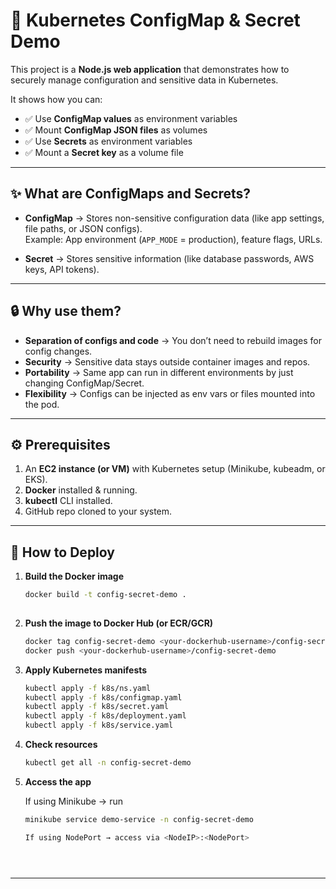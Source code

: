 # 🚀 Kubernetes ConfigMap & Secret Demo

This project is a **Node.js web application** that demonstrates how to securely manage configuration and sensitive data in Kubernetes.

It shows how you can:
- ✅ Use **ConfigMap values** as environment variables
- ✅ Mount **ConfigMap JSON files** as volumes
- ✅ Use **Secrets** as environment variables
- ✅ Mount a **Secret key** as a volume file

---

## ✨ **What are ConfigMaps and Secrets?**

- **ConfigMap** → Stores non-sensitive configuration data (like app settings, file paths, or JSON configs).  
  Example: App environment (`APP_MODE` = production), feature flags, URLs.

- **Secret** → Stores sensitive information (like database passwords, AWS keys, API tokens).  

---

## 🔒 **Why use them?**

- **Separation of configs and code** → You don’t need to rebuild images for config changes.  
- **Security** → Sensitive data stays outside container images and repos.  
- **Portability** → Same app can run in different environments by just changing ConfigMap/Secret.  
- **Flexibility** → Configs can be injected as env vars or files mounted into the pod.  

---

## ⚙️ **Prerequisites**

1. An **EC2 instance (or VM)** with Kubernetes setup (Minikube, kubeadm, or EKS).  
2. **Docker** installed & running.  
3. **kubectl** CLI installed.  
4. GitHub repo cloned to your system.  

---

## 🚀 **How to Deploy**

1. **Build the Docker image**
   ```bash
   docker build -t config-secret-demo .
     

2. **Push the image to Docker Hub (or ECR/GCR)**
   ```bash
   docker tag config-secret-demo <your-dockerhub-username>/config-secret-demo
   docker push <your-dockerhub-username>/config-secret-demo


3. **Apply Kubernetes manifests**
   ```bash
   kubectl apply -f k8s/ns.yaml
   kubectl apply -f k8s/configmap.yaml
   kubectl apply -f k8s/secret.yaml
   kubectl apply -f k8s/deployment.yaml
   kubectl apply -f k8s/service.yaml


4. **Check resources**
   ```bash
   kubectl get all -n config-secret-demo


5. **Access the app**
   
   If using Minikube → run
   ```bash
   minikube service demo-service -n config-secret-demo

   If using NodePort → access via <NodeIP>:<NodePort>





---
